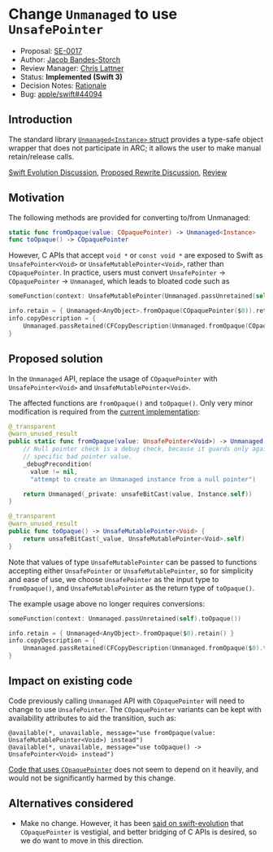 # Change `Unmanaged` to use `UnsafePointer`

* Proposal: [SE-0017](0017-convert-unmanaged-to-use-unsafepointer.md)
* Author: [Jacob Bandes-Storch](https://github.com/jtbandes)
* Review Manager: [Chris Lattner](https://github.com/lattner)
* Status: **Implemented (Swift 3)**
* Decision Notes: [Rationale](https://forums.swift.org/t/accepted-se-0017-change-unmanaged-to-use-unsafepointer/2461)
* Bug: [apple/swift#44094](https://github.com/apple/swift/issues/44094)

## Introduction

The standard library [`Unmanaged<Instance>` struct](https://github.com/apple/swift/blob/master/stdlib/public/core/Unmanaged.swift) provides a type-safe object wrapper that does not participate in ARC; it allows the user to make manual retain/release calls.

[Swift Evolution Discussion](https://forums.swift.org/t/unmanaged-and-copaquepointer-vs-unsafe-mutable-pointer/295), [Proposed Rewrite Discussion](https://forums.swift.org/t/rfc-proposed-rewrite-of-unmanaged-t/612), [Review](https://forums.swift.org/t/review-se-0017-change-unmanaged-to-use-unsafepointer/2380)

## Motivation

The following methods are provided for converting to/from Unmanaged:

```swift
static func fromOpaque(value: COpaquePointer) -> Unmanaged<Instance>
func toOpaque() -> COpaquePointer
```

However, C APIs that accept `void *` or `const void *` are exposed to Swift as `UnsafePointer<Void>` or `UnsafeMutablePointer<Void>`, rather than `COpaquePointer`. In practice, users must convert `UnsafePointer` → `COpaquePointer` → `Unmanaged`, which leads to bloated code such as

```swift
someFunction(context: UnsafeMutablePointer(Unmanaged.passUnretained(self).toOpaque()))

info.retain = { Unmanaged<AnyObject>.fromOpaque(COpaquePointer($0)).retain() }
info.copyDescription = {
    Unmanaged.passRetained(CFCopyDescription(Unmanaged.fromOpaque(COpaquePointer($0)).takeUnretainedValue()))
}
```

## Proposed solution

In the `Unmanaged` API, replace the usage of `COpaquePointer` with `UnsafePointer<Void>` and `UnsafeMutablePointer<Void>`.

The affected functions are `fromOpaque()` and `toOpaque()`. Only very minor modification is required from the [current implementation](https://github.com/apple/swift/blob/0287ac7fd94af0fb860b5444e1bd26faded88e39/stdlib/public/core/Unmanaged.swift#L32-L54):

```swift
@_transparent
@warn_unused_result
public static func fromOpaque(value: UnsafePointer<Void>) -> Unmanaged {
    // Null pointer check is a debug check, because it guards only against one
    // specific bad pointer value.
    _debugPrecondition(
      value != nil,
      "attempt to create an Unmanaged instance from a null pointer")

    return Unmanaged(_private: unsafeBitCast(value, Instance.self))
}

@_transparent
@warn_unused_result
public func toOpaque() -> UnsafeMutablePointer<Void> {
    return unsafeBitCast(_value, UnsafeMutablePointer<Void>.self)
}
```

Note that values of type `UnsafeMutablePointer` can be passed to functions accepting either `UnsafePointer` or `UnsafeMutablePointer`, so for simplicity and ease of use, we choose `UnsafePointer` as the input type to `fromOpaque()`, and `UnsafeMutablePointer` as the return type of `toOpaque()`.

The example usage above no longer requires conversions:

```swift
someFunction(context: Unmanaged.passUnretained(self).toOpaque())

info.retain = { Unmanaged<AnyObject>.fromOpaque($0).retain() }
info.copyDescription = {
    Unmanaged.passRetained(CFCopyDescription(Unmanaged.fromOpaque($0).takeUnretainedValue()))
}
```

## Impact on existing code

Code previously calling `Unmanaged` API with `COpaquePointer` will need to change to use `UnsafePointer`. The `COpaquePointer` variants can be kept with availability attributes to aid the transition, such as:

    @available(*, unavailable, message="use fromOpaque(value: UnsafeMutablePointer<Void>) instead")
    @available(*, unavailable, message="use toOpaque() -> UnsafePointer<Void> instead")

[Code that uses `COpaquePointer`](https://github.com/search?q=COpaquePointer&type=Code) does not seem to depend on it heavily, and would not be significantly harmed by this change.

## Alternatives considered

- Make no change. However, it has been [said on swift-evolution](https://forums.swift.org/t/unmanaged-and-copaquepointer-vs-unsafe-mutable-pointer/295/3) that `COpaquePointer` is vestigial, and better bridging of C APIs is desired, so we do want to move in this direction.

